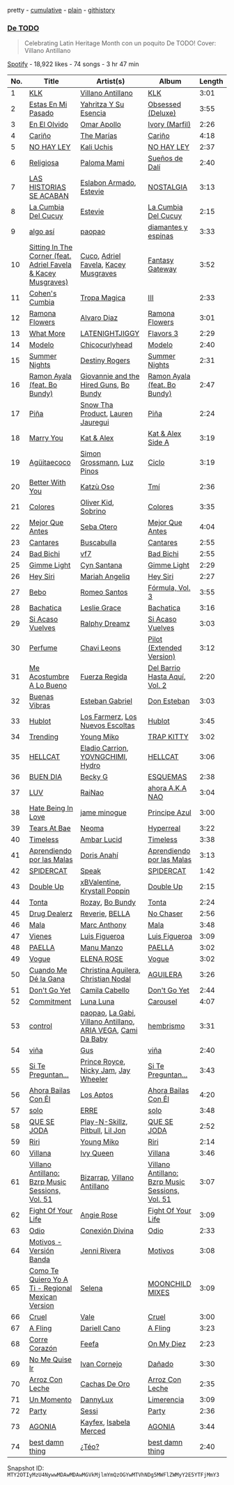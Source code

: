 pretty - [cumulative](/playlists/cumulative/37i9dQZF1DX4Y9tVO1TwDw.md) - [plain](/playlists/plain/37i9dQZF1DX4Y9tVO1TwDw) - [githistory](https://github.githistory.xyz/mackorone/spotify-playlist-archive/blob/main/playlists/plain/37i9dQZF1DX4Y9tVO1TwDw)

### [De TODO](https://open.spotify.com/playlist/37i9dQZF1DX4Y9tVO1TwDw)

> Celebrating Latin Heritage Month con un poquito De TODO! Cover: Villano Antillano

[Spotify](https://open.spotify.com/user/spotify) - 18,922 likes - 74 songs - 3 hr 47 min

| No. | Title | Artist(s) | Album | Length |
|---|---|---|---|---|
| 1 | [KLK](https://open.spotify.com/track/2Of9piZALXa4CC7Unxoeeg) | [Villano Antillano](https://open.spotify.com/artist/1pi7nGhOM7PTHR5YEgXVGq) | [KLK](https://open.spotify.com/album/1LnL349QHolcO0vHZxgKLt) | 3:01 |
| 2 | [Estas En Mi Pasado](https://open.spotify.com/track/62PeKIJQiist979Q2GBrFc) | [Yahritza Y Su Esencia](https://open.spotify.com/artist/51ZSh80McCt7vbqHouzW0A) | [Obsessed \(Deluxe\)](https://open.spotify.com/album/39CdVx9DN5FtCzIyqkrzAq) | 3:55 |
| 3 | [En El Olvido](https://open.spotify.com/track/6cj2ifwMpLG8EiOUGfsFX0) | [Omar Apollo](https://open.spotify.com/artist/5FxD8fkQZ6KcsSYupDVoSO) | [Ivory \(Marfil\)](https://open.spotify.com/album/3ZexesAv5PN4RPMiEkOEXC) | 2:26 |
| 4 | [Cariño](https://open.spotify.com/track/55DyBUkjebkcYhDGfEXitR) | [The Marías](https://open.spotify.com/artist/2sSGPbdZJkaSE2AbcGOACx) | [Cariño](https://open.spotify.com/album/2VFNH1CUpSOnRKBBjjEDe6) | 4:18 |
| 5 | [NO HAY LEY](https://open.spotify.com/track/5enNYN3hDG4Dsey9WsF6TJ) | [Kali Uchis](https://open.spotify.com/artist/1U1el3k54VvEUzo3ybLPlM) | [NO HAY LEY](https://open.spotify.com/album/58bXMbR7x7k6ubKP7CyZpQ) | 2:37 |
| 6 | [Religiosa](https://open.spotify.com/track/33IHBjSXpamVSajAQ3wSER) | [Paloma Mami](https://open.spotify.com/artist/7rOlQwf8OuFLFQp4aydjBt) | [Sueños de Dalí](https://open.spotify.com/album/4jfOmy33i7nM0gW5zPslJK) | 2:40 |
| 7 | [LAS HISTORIAS SE ACABAN](https://open.spotify.com/track/2nC7BmTP4okoyeJI6JRMVb) | [Eslabon Armado](https://open.spotify.com/artist/0XeEobZplHxzM9QzFQWLiR), [Estevie](https://open.spotify.com/artist/3k9GPiGAtIAOfnfzzy3XQp) | [NOSTALGIA](https://open.spotify.com/album/72rN7YPXX4BxMQ3nNmipAd) | 3:13 |
| 8 | [La Cumbia Del Cucuy](https://open.spotify.com/track/2h8gDfMuXDxvJy5R0MGR5L) | [Estevie](https://open.spotify.com/artist/3k9GPiGAtIAOfnfzzy3XQp) | [La Cumbia Del Cucuy](https://open.spotify.com/album/5QjrzT90PTonA3ZdYGQTB1) | 2:15 |
| 9 | [algo así](https://open.spotify.com/track/5YZ6ThqD1WBi9g0YSlLsfW) | [paopao](https://open.spotify.com/artist/5AS4y4rlmbUYDCdg35qmI9) | [diamantes y espinas](https://open.spotify.com/album/3o86U2Y7aQCgQe2kQQOz8T) | 3:33 |
| 10 | [Sitting In The Corner \(feat\. Adriel Favela & Kacey Musgraves\)](https://open.spotify.com/track/1Cx5pTBRWI67JXVmMGJT23) | [Cuco](https://open.spotify.com/artist/2Tglaf8nvDzwSQnpSrjLHP), [Adriel Favela](https://open.spotify.com/artist/0PrhwIWbqYFYyY2ZrkIWgI), [Kacey Musgraves](https://open.spotify.com/artist/70kkdajctXSbqSMJbQO424) | [Fantasy Gateway](https://open.spotify.com/album/7JvjOgEBBcrLs9048x1QcM) | 3:52 |
| 11 | [Cohen's Cumbia](https://open.spotify.com/track/0grJOktXuvYmpU2FAW8uMG) | [Tropa Magica](https://open.spotify.com/artist/3uCmGQUSAkY2BvcrhMLLzE) | [III](https://open.spotify.com/album/5tZXoFSg0vzFbJk0q8TtkI) | 2:33 |
| 12 | [Ramona Flowers](https://open.spotify.com/track/0zvj4JsD8fAV35vLTCdKWQ) | [Alvaro Diaz](https://open.spotify.com/artist/5J7rXWjtn5HzUkJ4Jet8Fr) | [Ramona Flowers](https://open.spotify.com/album/0yw9ssvV1xfHZGdsZAp3Am) | 3:01 |
| 13 | [What More](https://open.spotify.com/track/5nnj82z3JN9DALrgb6lowY) | [LATENIGHTJIGGY](https://open.spotify.com/artist/34OTRVwyaE8DkOrGMQa7Ah) | [Flavors 3](https://open.spotify.com/album/2AE8X5DCAuquqbJCQQRhT6) | 2:29 |
| 14 | [Modelo](https://open.spotify.com/track/0w9QFO4qIQd2Mik73UFFzS) | [Chicocurlyhead](https://open.spotify.com/artist/4EzUsFLITcQxDuuDeADaV1) | [Modelo](https://open.spotify.com/album/3xuuhHXA6iiKIbHOrM4GqD) | 2:40 |
| 15 | [Summer Nights](https://open.spotify.com/track/2J6KEv2z0LWUsMc2bHBAOR) | [Destiny Rogers](https://open.spotify.com/artist/6gezkje7GoJlQbHBgLXHuu) | [Summer Nights](https://open.spotify.com/album/3noBkmNZz14QcgIRgIzAZQ) | 2:31 |
| 16 | [Ramon Ayala \(feat\. Bo Bundy\)](https://open.spotify.com/track/0jvWZVacv8dIM8KOXCGocz) | [Giovannie and the Hired Guns](https://open.spotify.com/artist/0sJqZPLoTiqTqXz4nxKw94), [Bo Bundy](https://open.spotify.com/artist/5Tm0Q6noHS5KjlsvFwHoFS) | [Ramon Ayala \(feat\. Bo Bundy\)](https://open.spotify.com/album/3vnDhhtNSKthBW9tdgpRps) | 2:47 |
| 17 | [Piña](https://open.spotify.com/track/27WpmDE56W905AhSoaNIkx) | [Snow Tha Product](https://open.spotify.com/artist/3p3jPcp8b7WL9XYj4xlsWj), [Lauren Jauregui](https://open.spotify.com/artist/3J0BpFVUc9LeOIVeN5uNhU) | [Piña](https://open.spotify.com/album/13THScuZXfrxk3jyDmpoZG) | 2:24 |
| 18 | [Marry You](https://open.spotify.com/track/6XMD3tkYTDzdU6FJxlbsVa) | [Kat & Alex](https://open.spotify.com/artist/6K4y1ejK5kZ0kRdgCv5bRg) | [Kat & Alex Side A](https://open.spotify.com/album/0rkSr5p4PVGM4Vss9hrpzY) | 3:19 |
| 19 | [Agüitaecoco](https://open.spotify.com/track/1Z0zOAIq0DXxSH9vHSU4IY) | [Simon Grossmann](https://open.spotify.com/artist/6t38N9HASTn9ca0PIxfReQ), [Luz Pinos](https://open.spotify.com/artist/23D2NCgVNbve7gXb2AjOFM) | [Ciclo](https://open.spotify.com/album/3RdOl7kpv8eExyjI9YhANs) | 3:19 |
| 20 | [Better With You](https://open.spotify.com/track/4mW0oRgTmwPGFmpuwbvLud) | [Katzù Oso](https://open.spotify.com/artist/4tSzEOfCj6LXhaf0jtk4XO) | [Tmí](https://open.spotify.com/album/6BFTCcyxGLFBHocDnivQnY) | 2:36 |
| 21 | [Colores](https://open.spotify.com/track/3cjX2kNtmCn9uP4vvxvNdK) | [Oliver Kid](https://open.spotify.com/artist/2GAntPIbrC47uOoCNVnDPG), [Sobrino](https://open.spotify.com/artist/0vEEYg1cJscAAw4sekHSOf) | [Colores](https://open.spotify.com/album/2Una6joFhZ97eo86LGN8k4) | 3:35 |
| 22 | [Mejor Que Antes](https://open.spotify.com/track/1DcDGVU97O7KJh57Gwzw67) | [Seba Otero](https://open.spotify.com/artist/4KcUp7k6HasVCPeB4uIA1i) | [Mejor Que Antes](https://open.spotify.com/album/3vmuUl2F4KeU8hgJ3V9zuU) | 4:04 |
| 23 | [Cantares](https://open.spotify.com/track/7tn64XRTYFqr2K7ujNLgTl) | [Buscabulla](https://open.spotify.com/artist/0MoaBi6dSquXp6rrlqlF8R) | [Cantares](https://open.spotify.com/album/1UBBUboWIBuEYeYQy7QFCO) | 2:55 |
| 24 | [Bad Bichi](https://open.spotify.com/track/2hGTv1OBtgFeRgNyqphITI) | [vf7](https://open.spotify.com/artist/6bxjoq64Y0HTfMc4GIbpyJ) | [Bad Bichi](https://open.spotify.com/album/2uqrqjmwu3qqYU46jEd6DJ) | 2:55 |
| 25 | [Gimme Light](https://open.spotify.com/track/6OebtUbp6bdEzH2eFYvY7m) | [Cyn Santana](https://open.spotify.com/artist/4XiX7SyOMb1rbMIbOhTnwf) | [Gimme Light](https://open.spotify.com/album/4FHDVRc9bE0EYRSfdfxozr) | 2:29 |
| 26 | [Hey Siri](https://open.spotify.com/track/5ohqJK8ieHOGIUsbw2oZqQ) | [Mariah Angeliq](https://open.spotify.com/artist/0KKUc4amZyvswV2YL6WTar) | [Hey Siri](https://open.spotify.com/album/26PSRzfCh69uiTBWg2eIZO) | 2:27 |
| 27 | [Bebo](https://open.spotify.com/track/7HsebNHZDGj8UhWIrZaMx6) | [Romeo Santos](https://open.spotify.com/artist/5lwmRuXgjX8xIwlnauTZIP) | [Fórmula, Vol\. 3](https://open.spotify.com/album/3kGn13mW34Ookfj6yiY8BF) | 3:55 |
| 28 | [Bachatica](https://open.spotify.com/track/4DZYmpPrr6agOFB1qQSJ8I) | [Leslie Grace](https://open.spotify.com/artist/6BeO1KuAWBqFriL1mLHtNc) | [Bachatica](https://open.spotify.com/album/4RKlBiJIMMhQ9yXOeoJwi8) | 3:16 |
| 29 | [Si Acaso Vuelves](https://open.spotify.com/track/2JIfE0dJv2b8fTvHxZZ0kP) | [Ralphy Dreamz](https://open.spotify.com/artist/5elxYg57OGXnqXm6wZDmvm) | [Si Acaso Vuelves](https://open.spotify.com/album/6aTk7cTS9ClTgjefVjLel3) | 3:03 |
| 30 | [Perfume](https://open.spotify.com/track/2UxCHjxmGN6X4oiBfWKM0c) | [Chavi Leons](https://open.spotify.com/artist/2NpvOJUmcKkw4BEVsVbUcx) | [Pilot \(Extended Version\)](https://open.spotify.com/album/75DDvdNMm1S83v3iefTbtu) | 3:12 |
| 31 | [Me Acostumbre A Lo Bueno](https://open.spotify.com/track/1hHnCReCPe1FUkGLTeuCaC) | [Fuerza Regida](https://open.spotify.com/artist/0ys2OFYzWYB5hRDLCsBqxt) | [Del Barrio Hasta Aquí, Vol\. 2](https://open.spotify.com/album/1UtMaTZl4kau9NSFqc8wHp) | 2:20 |
| 32 | [Buenas Vibras](https://open.spotify.com/track/59RDOIHszAvUmJdnnV1x13) | [Esteban Gabriel](https://open.spotify.com/artist/6RPeBghYnSwGV6FOw7huuN) | [Don Esteban](https://open.spotify.com/album/4TdFGG8K4OW4O0e8G6udtr) | 3:03 |
| 33 | [Hublot](https://open.spotify.com/track/5qKsIal7JJZ2bqXHPKdyVb) | [Los Farmerz](https://open.spotify.com/artist/5aZppZ1lCv3Y09RuunlN1a), [Los Nuevos Escoltas](https://open.spotify.com/artist/2ryWlZONvVzpU8Ql2hnwPm) | [Hublot](https://open.spotify.com/album/2VPiPeLG36iLMPIQOk1NgG) | 3:45 |
| 34 | [Trending](https://open.spotify.com/track/1NxiO3Anb5zYFVTVuxyHzl) | [Young Miko](https://open.spotify.com/artist/3qsKSpcV3ncke3hw52JSMB) | [TRAP KITTY](https://open.spotify.com/album/4LA06BUD265HXY7Mv2HUG7) | 3:02 |
| 35 | [HELLCAT](https://open.spotify.com/track/541bPCQXqcU8mNRV7udEff) | [Eladio Carrion](https://open.spotify.com/artist/5XJDexmWFLWOkjOEjOVX3e), [YOVNGCHIMI](https://open.spotify.com/artist/4aSlfXDn9R60UlbZEboBUy), [Hydro](https://open.spotify.com/artist/3pTZ5sCcE1o2O9sWn5yQMg) | [HELLCAT](https://open.spotify.com/album/4vb14fg6oTyXWeMAz4DqnV) | 3:06 |
| 36 | [BUEN DIA](https://open.spotify.com/track/3kI2StwSS4yAl7wdeIXZ8x) | [Becky G](https://open.spotify.com/artist/4obzFoKoKRHIphyHzJ35G3) | [ESQUEMAS](https://open.spotify.com/album/7eC4wtMG1I2Jtk4FDWbkKC) | 2:38 |
| 37 | [LUV](https://open.spotify.com/track/6YTVspd6HFgR7B2veOvMhT) | [RaiNao](https://open.spotify.com/artist/42LEQxfXLEuzdqorKBbUVN) | [ahora A.K.A NAO](https://open.spotify.com/album/7rGwf6uEx1n7o5x53r2oaD) | 3:04 |
| 38 | [Hate Being In Love](https://open.spotify.com/track/1lCOpGK9fuqFb7Obfxk6jn) | [jame minogue](https://open.spotify.com/artist/0zzKHfNZYWeOjJpHdhT1Ck) | [Principe Azul](https://open.spotify.com/album/5OZV8awIYVFNjbxq0ucMIJ) | 3:00 |
| 39 | [Tears At Bae](https://open.spotify.com/track/78YZ3FMouneV2rWFtBWifu) | [Neoma](https://open.spotify.com/artist/1rS9ZvNEWqnKY19g6uiqip) | [Hyperreal](https://open.spotify.com/album/50ZzEixwx59PVmSUKthqId) | 3:22 |
| 40 | [Timeless](https://open.spotify.com/track/7KlW2RiPAWFNT75f216VgH) | [Ambar Lucid](https://open.spotify.com/artist/4nzV0hThyodYzrwksnS86G) | [Timeless](https://open.spotify.com/album/4LQTxLRClMkSo9df6X8S1g) | 3:38 |
| 41 | [Aprendiendo por las Malas](https://open.spotify.com/track/0E1feCwQ9JoJ9jw5M6CcQF) | [Doris Anahí](https://open.spotify.com/artist/0Tubiaojq0PHvZahvXl1ju) | [Aprendiendo por las Malas](https://open.spotify.com/album/2981Dhu3mLI9a9HpfTClo3) | 3:13 |
| 42 | [SPIDERCAT](https://open.spotify.com/track/5GIGqDAFJSF6sNS0bcgJh9) | [Speak](https://open.spotify.com/artist/6Ka6HfvQhsltXZAFT1bYbQ) | [SPIDERCAT](https://open.spotify.com/album/6ifUeYWmhKyZ4VsQdLcIer) | 1:42 |
| 43 | [Double Up](https://open.spotify.com/track/3bINLdpXM79obFwY6pESAS) | [xBValentine](https://open.spotify.com/artist/4THqvMsBc72amqxSB45LDu), [Krystall Poppin](https://open.spotify.com/artist/3DIquQWs6ZlFAKdahiPCwC) | [Double Up](https://open.spotify.com/album/60fjnVP2cNnusvwPSMpF4c) | 2:15 |
| 44 | [Tonta](https://open.spotify.com/track/5IwH7OOuzUozuGAB7Cf1yz) | [Rozay](https://open.spotify.com/artist/63kl9Ma06XOmqeKyT3BOxm), [Bo Bundy](https://open.spotify.com/artist/5Tm0Q6noHS5KjlsvFwHoFS) | [Tonta](https://open.spotify.com/album/4l7qWzkUUbs0u2394k8U3a) | 2:24 |
| 45 | [Drug Dealerz](https://open.spotify.com/track/1bESLbwe0ssCAbTkVwwPcS) | [Reverie](https://open.spotify.com/artist/4K2C6TgREygMW8xo4jymq4), [BELLA](https://open.spotify.com/artist/7DmOVfbnFeAOA3Fujc3Toe) | [No Chaser](https://open.spotify.com/album/6Eyca9Fc4oxdYOfjuTCqDp) | 2:56 |
| 46 | [Mala](https://open.spotify.com/track/2kjj1x4sXh2D9ACYNnvVMn) | [Marc Anthony](https://open.spotify.com/artist/4wLXwxDeWQ8mtUIRPxGiD6) | [Mala](https://open.spotify.com/album/6w2JzY6IjHoT8KH4IuSlIY) | 3:48 |
| 47 | [Vienes](https://open.spotify.com/track/16UmAk18CfaF0nTzPwCRAA) | [Luis Figueroa](https://open.spotify.com/artist/7waNCUQ1Ne7OoNHgqpgMZ7) | [Luis Figueroa](https://open.spotify.com/album/3k3PwkOP7kThSg2iDxEHhE) | 3:09 |
| 48 | [PAELLA](https://open.spotify.com/track/7dNWiBVwwHf2umIvUyj2aW) | [Manu Manzo](https://open.spotify.com/artist/7EbduPILtytQAiMYt3nBb3) | [PAELLA](https://open.spotify.com/album/2EWUyaXUMoz1OIHZ888CZM) | 3:02 |
| 49 | [Vogue](https://open.spotify.com/track/7vYp30GiDVh3QQPdNsBWRo) | [ELENA ROSE](https://open.spotify.com/artist/0zO8yNnw5GQgutcIyXfGBY) | [Vogue](https://open.spotify.com/album/0rRzrUT0vUVG9V7qyLpxPy) | 3:02 |
| 50 | [Cuando Me Dé la Gana](https://open.spotify.com/track/054rVEFJSFyS9tHbZp1Pwz) | [Christina Aguilera](https://open.spotify.com/artist/1l7ZsJRRS8wlW3WfJfPfNS), [Christian Nodal](https://open.spotify.com/artist/0XwVARXT135rw8lyw1EeWP) | [AGUILERA](https://open.spotify.com/album/1yzGdDRVUtPRGWATYs7J35) | 3:26 |
| 51 | [Don't Go Yet](https://open.spotify.com/track/1058fW9H3fZA6QjYCdOBad) | [Camila Cabello](https://open.spotify.com/artist/4nDoRrQiYLoBzwC5BhVJzF) | [Don't Go Yet](https://open.spotify.com/album/4gxhWdfO9qAogokjIc2bPZ) | 2:44 |
| 52 | [Commitment](https://open.spotify.com/track/66wc0nPLPztqdyjEdWzPRP) | [Luna Luna](https://open.spotify.com/artist/5TlEHNqVreukNnk4aj7mVr) | [Carousel](https://open.spotify.com/album/6VgqpgAkaud6KjgkXiKPMY) | 4:07 |
| 53 | [control](https://open.spotify.com/track/7bYhDqKeVnyjQFiXHElXJy) | [paopao](https://open.spotify.com/artist/5AS4y4rlmbUYDCdg35qmI9), [La Gabi](https://open.spotify.com/artist/3WsE5ectfizV81CnVMkbbi), [Villano Antillano](https://open.spotify.com/artist/1pi7nGhOM7PTHR5YEgXVGq), [ARIA VEGA](https://open.spotify.com/artist/3e9aKKEgSOjIQS9gv2Nr1X), [Cami Da Baby](https://open.spotify.com/artist/6tbQMAawwUkpHdPelM84DE) | [hembrismo](https://open.spotify.com/album/1BI2alnlw8r7uaFFjDGZur) | 3:31 |
| 54 | [viña](https://open.spotify.com/track/0yWLv7ZZD5b1INXAWRjGIW) | [Gus](https://open.spotify.com/artist/3tQrRoZiGXR5uMkaCYf8S4) | [viña](https://open.spotify.com/album/42jiwzGjvPMRVX39ixAXLK) | 2:40 |
| 55 | [Si Te Preguntan...](https://open.spotify.com/track/20yLo8tCAM1LXixAdBf3f2) | [Prince Royce](https://open.spotify.com/artist/3MHaV05u0io8fQbZ2XPtlC), [Nicky Jam](https://open.spotify.com/artist/1SupJlEpv7RS2tPNRaHViT), [Jay Wheeler](https://open.spotify.com/artist/2cPqdH7XMvwaBJEVjheH8g) | [Si Te Preguntan...](https://open.spotify.com/album/4UDVt5eerRMk5hCMF1qek9) | 3:43 |
| 56 | [Ahora Bailas Con Él](https://open.spotify.com/track/5yPI7QUoey5bpyGhecujrR) | [Los Aptos](https://open.spotify.com/artist/4tenlYn9MG8Fda3OyDtPRO) | [Ahora Bailas Con Él](https://open.spotify.com/album/0vZ4LGuN4iAvFp8LzRlTrb) | 4:20 |
| 57 | [solo](https://open.spotify.com/track/46CDWM2aCya6puIqIGaVaZ) | [ERRE](https://open.spotify.com/artist/5OugQZ3PqgRofo9mtzVYN3) | [solo](https://open.spotify.com/album/7r0ywAV1jtYvJGiFYqrQeZ) | 3:48 |
| 58 | [QUE SE JODA](https://open.spotify.com/track/5CdmlxPbX9OFHhNvby0ah6) | [Play\-N\-Skillz](https://open.spotify.com/artist/7MP4jhYmFEgb0AtiOkw55s), [Pitbull](https://open.spotify.com/artist/0TnOYISbd1XYRBk9myaseg), [Lil Jon](https://open.spotify.com/artist/7sfl4Xt5KmfyDs2T3SVSMK) | [QUE SE JODA](https://open.spotify.com/album/4lJe9DmLyk7oejxrGCnJZU) | 2:52 |
| 59 | [Riri](https://open.spotify.com/track/4PSnghnspIWBQZ7fQE58kU) | [Young Miko](https://open.spotify.com/artist/3qsKSpcV3ncke3hw52JSMB) | [Riri](https://open.spotify.com/album/7Ldok3zx8QJiiUGkL12QMa) | 2:14 |
| 60 | [Villana](https://open.spotify.com/track/5axifdp2gauTPuqyEsmSBV) | [Ivy Queen](https://open.spotify.com/artist/6p2442ymrT9lZEuCZJdYcH) | [Villana](https://open.spotify.com/album/70fWf5r76nO4WZrtnlm5Op) | 3:46 |
| 61 | [Villano Antillano: Bzrp Music Sessions, Vol\. 51](https://open.spotify.com/track/4hceSKjrkDTO0nMKFcb3sj) | [Bizarrap](https://open.spotify.com/artist/716NhGYqD1jl2wI1Qkgq36), [Villano Antillano](https://open.spotify.com/artist/1pi7nGhOM7PTHR5YEgXVGq) | [Villano Antillano: Bzrp Music Sessions, Vol\. 51](https://open.spotify.com/album/1tjIQcE1WoeRfI7t5QFRgR) | 3:07 |
| 62 | [Fight Of Your Life](https://open.spotify.com/track/75nrUKvEyi6NUP4SJC1wit) | [Angie Rose](https://open.spotify.com/artist/2vOqb0eO8aBj2dLpxlmscX) | [Fight Of Your Life](https://open.spotify.com/album/5NvLQlP11h3vpyCDJP3BJL) | 3:09 |
| 63 | [Odio](https://open.spotify.com/track/3lD9MZbyyl6fAirYEgmABl) | [Conexión Divina](https://open.spotify.com/artist/4VNRWgZyB5AiSw4jlGDVLy) | [Odio](https://open.spotify.com/album/0ms6fqC1BTdBC8EXPVu7fj) | 2:33 |
| 64 | [Motivos \- Versión Banda](https://open.spotify.com/track/6Uu0UNzfld9Il6vgcwRiEn) | [Jenni Rivera](https://open.spotify.com/artist/5c4wQaXkNDqSOTjqX4ExAu) | [Motivos](https://open.spotify.com/album/6cXl6MDMUY66LPr7m5vnlv) | 3:08 |
| 65 | [Como Te Quiero Yo A Ti \- Regional Mexican Version](https://open.spotify.com/track/4PUcIVtKlu3QXDraTWoleG) | [Selena](https://open.spotify.com/artist/6IE6z7DcZIT4Ml3Fh5Ivch) | [MOONCHILD MIXES](https://open.spotify.com/album/71Om9aLEMuwpmB0POX3amC) | 3:09 |
| 66 | [Cruel](https://open.spotify.com/track/4m2A5OHjj4RDMrX5ZRw2MZ) | [Vale](https://open.spotify.com/artist/22p8vOZwMABvl5qt2nZHWD) | [Cruel](https://open.spotify.com/album/6QySmEGrl5YPwnaXhHc8kx) | 3:00 |
| 67 | [A Fling](https://open.spotify.com/track/3vMT9YnaHxJmfYw78RXMTt) | [Dariell Cano](https://open.spotify.com/artist/5aCpXuqGhGgQhqHtGObmJT) | [A Fling](https://open.spotify.com/album/1vD5edBn4vm1Z3wMQeHynf) | 3:23 |
| 68 | [Corre Corazón](https://open.spotify.com/track/25EepflJUZMuNIcsPp2tc0) | [Feefa](https://open.spotify.com/artist/52EfcUQ2nkatuNSusz3v7C) | [On My Diez](https://open.spotify.com/album/1IAGzdrpYoDkT8pxXFXL0U) | 2:23 |
| 69 | [No Me Quise Ir](https://open.spotify.com/track/2JltnZUDzrxKuwNjkK5N6Q) | [Ivan Cornejo](https://open.spotify.com/artist/6PH3FLQAxtqYy46Zv08bpV) | [Dañado](https://open.spotify.com/album/1i5VsPI1sXn847oHyXyZCh) | 3:30 |
| 70 | [Arroz Con Leche](https://open.spotify.com/track/0KOLLA1pqLBYFvWy1qfHS1) | [Cachas De Oro](https://open.spotify.com/artist/17FY0cfPgTE9dHFHU7kxcU) | [Arroz Con Leche](https://open.spotify.com/album/5ofEPdxEML57Lnxcr1t5Yn) | 2:35 |
| 71 | [Un Momento](https://open.spotify.com/track/5xtBpogt0Id3kcnj7fP1nK) | [DannyLux](https://open.spotify.com/artist/6ElqtIfQsAkEYypgfJIjeK) | [Limerencia](https://open.spotify.com/album/4d9KK2351FK3PAzlqfy8yj) | 3:09 |
| 72 | [Party](https://open.spotify.com/track/69xB9y3BNxx9oCHXL86f3b) | [Sessi](https://open.spotify.com/artist/6aPCzcaD2zGsu387By8SZX) | [Party](https://open.spotify.com/album/0sqJ5bv1E0u9OXKF5PP6mm) | 2:36 |
| 73 | [AGONIA](https://open.spotify.com/track/4uuyY7ENKhsKlO83KT4BFF) | [Kayfex](https://open.spotify.com/artist/1q5Pr05duW9ClrbnBlu4Jb), [Isabela Merced](https://open.spotify.com/artist/2bIxak1AAD8wlDfMLnumUj) | [AGONIA](https://open.spotify.com/album/3yai1RNgc2aaBrGwa0D09T) | 3:44 |
| 74 | [best damn thing](https://open.spotify.com/track/3eJ5PX6pbzRGSmCFMzdsnF) | [¿Téo?](https://open.spotify.com/artist/0jsnWH4QCKcAMpR7vEhh9u) | [best damn thing](https://open.spotify.com/album/0LoAlGQH5OWrgmSKDs4Ad5) | 2:40 |

Snapshot ID: `MTY2OTIyMzU4NywwMDAwMDAwMGVkMjlmYmQzOGYwMTVhNDg5MWFlZWMyY2E5YTFjMmY3`
